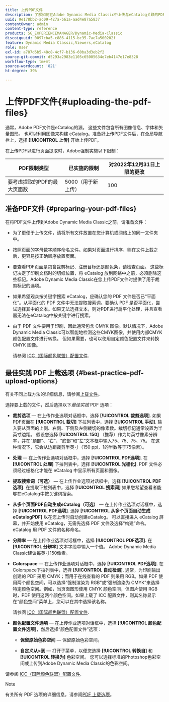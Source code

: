 ```yaml
---
title: 上传PDF文件
description: 了解如何在Adobe Dynamic Media Classic中上传与eCatalog关联的PDF文件。
uuid: 9e178bb2-ac09-427a-b61a-aad4e87a5837
contentOwner: admin
content-type: reference
products: SG_EXPERIENCEMANAGER/Dynamic-Media-Classic
discoiquuid: 0097cba5-c886-4115-bc35-7ae7a500202f
feature: Dynamic Media Classic,Viewers,eCatalog
role: User
exl-id: a787d6b5-48c8-4cf7-b136-60ba3d3eb2f2
source-git-commit: d5293a2983e1105c65005634e7eb4147e17e8328
workflow-type: tm+mt
source-wordcount: '821'
ht-degree: 39%

---
```


# 上传PDF文件{#uploading-the-pdf-files}

通常，Adobe PDF文件是eCatalog的源。 这些文件包含所有图像信息、字体和矢量图形。 也可以利用图像来构建 eCatalog。准备好上传PDF文件后，在全局导航栏上，选择 **[!UICONTROL 上传]** 开始上传PDF。

在上传PDF以进行页面提取时，Adobe强制实施以下限制：

| PDF限制类型 | 已实施的限制 | 对2022年12月31日上限的更改 |
| --- | --- | --- |
| 要考虑提取的PDF的最大页面数 | 5000（用于新上传） | 100 |

<!-- 
>[!NOTE]
>
>When you upload a PDF for page extraction, Adobe imposes the following best practice guideline and enforced limit.d
>
>* Maximum page size of a PDF to be considered for extraction
>   * Best practice: 100
>   * Enforced limit: 1000 (for refresh uploads) -->

## 准备PDF文件 {#preparing-your-pdf-files}

在将PDF文件上传到Adobe Dynamic Media Classic之前，请准备文件：

* 为了更便于上传文件，请将所有文件放置在您计算机或网络上的同一文件夹中。
* 按照页面的字母数字顺序命名文件。如果对页面进行排序，则在文件上载之后，更容易按正确顺序放置页面。
* 要查看PDF页面是包含裁剪标记、注册目标还是颜色条，请检查页面。 这些标记决定了印刷文档时的切纸位置，将 eCatalog 放到网络中之前，必须删除这些标记。Adobe Dynamic Media Classic在您上传PDF文件时提供了用于裁剪标记的选项。
* 如果希望观众按关键字搜索 eCatalog，应确认您的 PDF 文件是否已“平面化”。从平面化的 PDF 文件中无法提取搜索词。要确认 PDF 是否平面化，尝试选择其中的文本。如果无法选择文本，则对PDF进行扁平化处理，并且查看器无法在eCatalog中按关键字进行搜索。
* 由于 PDF 文件要用于印刷，因此通常包含 CMYK 图像。默认情况下，Adobe Dynamic Media Classic可以智能地检测这些CMYK图像，并使用内部CMYK颜色配置文件进行转换。 但如果需要，也可以使用自定颜色配置文件来转换 CMYK 图像。

   请参阅 [ICC（国际颜色联盟）配置文件](icc-profiles.md#icc_profiles).

## 最佳实践 PDF 上载选项 {#best-practice-pdf-upload-options}

有关不同上载方法的详细信息，请参阅[上载文件](uploading-files.md#uploading_your_files)。

选择要上载的文件，然后选择以下&#x200B;*最佳实践* PDF 选项：

* **裁剪选项**  — 在上传作业选项对话框中，选择 **[!UICONTROL 裁剪选项]**. 如果PDF页面在 **[!UICONTROL 裁切]** 下拉列表中，选择 **[!UICONTROL 手动]**. 输入要从页面的上侧、右侧、下侧及左侧裁切的像素数。裁切标记通常设置为半英寸边距。 假设您选择 **[!UICONTROL 150]** （推荐）作为每英寸像素分辨率，并在“顶部”、“右”、“底部”和“左”文本框中输入75、75、75、75。 在这种情况下，它会从边距裁剪半英寸（150 ppi，1的半数等于75像素）。

* **处理**  — 在上传作业选项对话框中，选择 **[!UICONTROL PDF选项]**. 在 **[!UICONTROL 处理]** 下拉列表中，选择 **[!UICONTROL 光栅化]**. PDF 文件必须经过栅格化才能在 eCatalog 中显示所有页面和图像。

* **提取搜索词（可选）**  — 在上传作业选项对话框中，选择 **[!UICONTROL PDF选项]**. 在提取下拉列表中，选择 **[!UICONTROL 搜索词]** 如果您希望查看者能够在eCatalog中按关键词搜索。

* **从多个页面PDF自动生成eCatalog（可选）**  — 在上传作业选项对话框中，选择 **[!UICONTROL PDF选项]**. 选择 **[!UICONTROL 从多个页面自动生成eCatalogPDF]** 以在您上传时自动创建eCatalog。 可以直接进入 eCatalog 屏幕，并开始使用 eCatalog，无需先选择 PDF 文件及选择“构建”命令。eCatalog 用 PDF 文件的名称命名。

* **分辨率**  — 在上传作业选项对话框中，选择 **[!UICONTROL PDF选项]**. 在 **[!UICONTROL 分辨率]** 文本字段中输入一个值。 Adobe Dynamic Media Classic建议每英寸150像素。

* **Colorspace**  — 在上传作业选项对话框中，选择 **[!UICONTROL PDF选项]**. 在Colorspace下拉列表中，选择 **[!UICONTROL 自动检测]**. 通常，为印刷输出创建的 PDF 采用 CMYK；而用于在线查看的 PDF 则采用 RGB。如果 PDF 使用两个颜色空间，可以选择“强制渲染为 RGB”或“强制渲染为 CMYK”来选择特定颜色空间。例如，当页面图形使用 CMYK 颜色空间，但图片使用 RGB 时，PDF 使用这两个颜色空间。如果上载了 ICC 配置文件，则其名称显示在“颜色空间”菜单上，您可以在其中选择该名称。

   请参阅 [ICC（国际颜色联盟）配置文件](/help/icc-profiles.md).

* **颜色配置文件选项**  — 在上传作业选项对话框中，选择 **[!UICONTROL 颜色配置文件选项]**，然后选择“颜色配置文件”选项：

   * **保留原始色彩空间**  — 保留原始色彩空间。

   * **自定义从>到**  — 打开子菜单，以便您选择 **[!UICONTROL 转换自]** 和 **[!UICONTROL 转换为]** 色彩空间。 您可以选择标准的Photoshop色彩空间或上传到Adobe Dynamic Media Classic的色彩空间。

<!-- * **Convert To SRGB** - Converts to SRGB (Standard Red Green Blue). SRGB is the recommended color space for displaying images on web pages. -->

请参阅 [ICC（国际颜色联盟）配置文件](icc-profiles.md#icc_profiles).

>[!NOTE]
>
>有关所有 PDF 选项的详细信息，请参阅[PDF 上载选项](pdfs.md#pdf_upload_options)。
